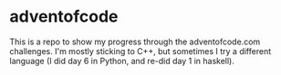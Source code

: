 # adventofcode

This is a repo to show my progress through the adventofcode.com challenges. I'm mostly sticking to C++, but sometimes
I try a different language (I did day 6 in Python, and re-did day 1 in haskell).

